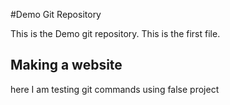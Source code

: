 #Demo Git Repository

This is the Demo git repository. 
This is the first file.

## Making a website
here I am testing git commands using false project